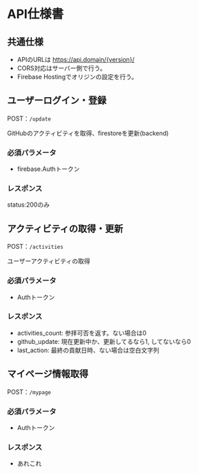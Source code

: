 # API仕様書

## 共通仕様

- APIのURLは https://api.domain/{version}/
- CORS対応はサーバー側で行う。
- Firebase Hostingでオリジンの設定を行う。

## ユーザーログイン・登録

POST：`/update`

GitHubのアクティビティを取得、firestoreを更新(backend)

### 必須パラメータ

- firebase.Authトークン

### レスポンス

status:200のみ

## アクティビティの取得・更新

POST：`/activities`

ユーザーアクティビティの取得

### 必須パラメータ

- Authトークン

### レスポンス

- activities_count: 参拝可否を返す。ない場合は0
- github_update: 現在更新中か、更新してるなら1, してないなら0
- last_action: 最終の貢献日時、ない場合は空白文字列

## マイページ情報取得

POST：`/mypage`

### 必須パラメータ

- Authトークン

### レスポンス

- あれこれ
